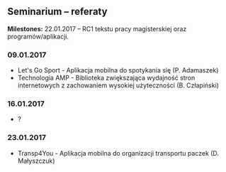 ## Seminarium – referaty

**Milestones:**
22.01.2017 – RC1 tekstu pracy magisterskiej oraz programów/aplikacji.

### 09.01.2017

* Let's Go Sport - Aplikacja mobilna do spotykania się (P. Adamaszek)
* Technologia AMP - Biblioteka zwiększająca wydajność stron internetowych z zachowaniem wysokiej użyteczności (B. Człapiński)

### 16.01.2017

* ?

### 23.01.2017

* Transp4You - Aplikacja mobilna do organizacji transportu paczek (D. Małyszczuk)
